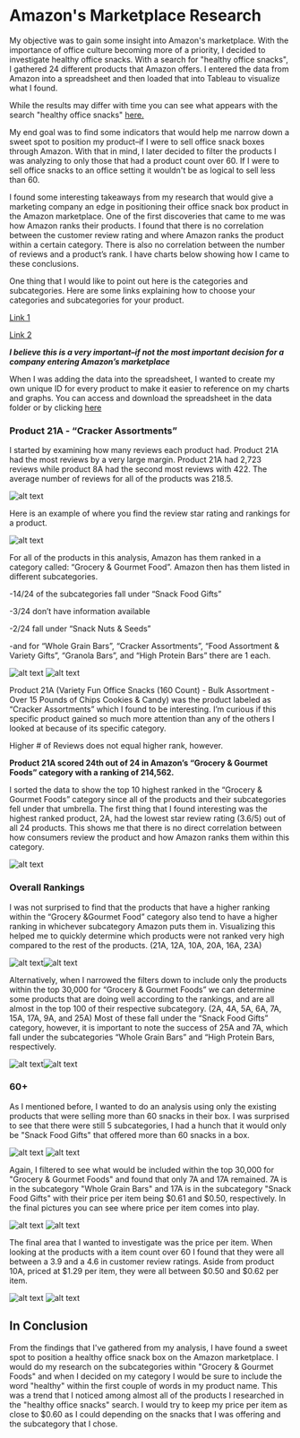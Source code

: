 Amazon's Marketplace Research 
======

My objective was to gain some insight into Amazon's marketplace. With the importance of office culture becoming more of a priority, I decided to investigate healthy office snacks. With a search for "healthy office snacks", I gathered 24 different products that Amazon offers. I entered the data from Amazon into a spreadsheet and then loaded that into Tableau to visualize what I found.

While the results may differ with time you can see what appears with the search "healthy office snacks" [here.](https://www.amazon.com/s?k=healthy+office+snacks&ref=nb_sb_noss_1)

My end goal was to find some indicators that would help me narrow down a sweet spot to position my product–if I were to sell office snack boxes through Amazon. With that in mind, I later decided to filter the products I was analyzing to only those that had a product count over 60. If I were to sell office snacks to an office setting it wouldn't be as logical to sell less than 60.

I found some interesting takeaways from my research that would give a marketing company an edge in positioning their office snack box product in the Amazon marketplace. One of the first discoveries that came to me was how Amazon ranks their products. I found that there is no correlation between the customer review rating and where Amazon ranks the product within a certain category. There is also no correlation between the number of reviews and a product’s rank. I have charts below showing how I came to these conclusions. 

One thing that I would like to point out here is the categories and subcategories.
Here are some links explaining how to choose your categories and subcategories for your product. 

[Link 1](https://sellercentral.amazon.com/gp/help/external/G23531) 

[Link 2](https://sellercentral.amazon.com/gp/help/external/10471?language=en_US&ref=efph_10471_cont_G23531)

**_I believe this is a very important–if not the most important decision for a company entering Amazon’s marketplace_**

When I was adding the data into the spreadsheet, I wanted to create my own unique ID for every product to make it easier to reference on my charts and graphs. You can access and download the spreadsheet in the data folder or by clicking [here](https://github.com/Stevenlutton/AmazonResearch/blob/master/Data/My_Amazon_Market_Research.xlsx)

### Product 21A - “Cracker Assortments”

I started by examining how many reviews each product had. Product 21A had the most reviews by a very large margin. Product 21A had 2,723 reviews while product 8A had the second most reviews with 422. The average number of reviews for all of the products was 218.5. 

![alt text](https://github.com/Stevenlutton/AmazonResearch/blob/master/Images/%23ofReviews.png)

Here is an example of where you find the review star rating and rankings for a product.

![alt text](https://github.com/Stevenlutton/AmazonResearch/blob/master/Images/Ratings_and_rankings.png)

For all of the products in this analysis, Amazon has them ranked in a category called: “Grocery & Gourmet Food”. Amazon then has them listed in different subcategories. 

-14/24 of the subcategories fall under “Snack Food Gifts”

-3/24 don’t have information available

-2/24 fall under “Snack Nuts & Seeds”

-and for “Whole Grain Bars”, “Cracker Assortments”, “Food Assortment & Variety Gifts”, “Granola Bars”, and “High Protein Bars” there are 1 each. 

![alt text](https://github.com/Stevenlutton/AmazonResearch/blob/master/Images/Pie_chart.png) ![alt text](https://github.com/Stevenlutton/AmazonResearch/blob/master/Images/Pie_legend.png)

Product 21A (Variety Fun Office Snacks (160 Count) - Bulk Assortment - Over 15 Pounds of Chips Cookies & Candy) was the product labeled as “Cracker Assortments” which I found to be interesting. I’m curious if this specific product gained so much more attention than any of the others I looked at because of its specific category. 

Higher # of Reviews does not equal higher rank, however. 

**Product 21A scored 24th out of 24 in Amazon’s “Grocery & Gourmet Foods” category with a ranking of 214,562.**

I sorted the data to show the top 10 highest ranked in the “Grocery & Gourmet Foods” category since all of the products and their subcategories fell under that umbrella. The first thing that I found interesting was the highest ranked product, 2A, had the lowest star review rating (3.6/5) out of all 24 products. This shows me that there is no direct correlation between how consumers review the product and how Amazon ranks them within this category. 

![alt text](https://github.com/Stevenlutton/AmazonResearch/blob/master/Images/Top10.png)

### Overall Rankings

I was not surprised to find that the products that have a higher ranking within the “Grocery &Gourmet Food” category also tend to have a higher ranking in whichever subcategory Amazon puts them in. Visualizing this helped me to quickly determine which products were not ranked very high compared to the rest of the products. (21A, 12A, 10A, 20A, 16A, 23A) 

![alt text](https://github.com/Stevenlutton/AmazonResearch/blob/master/Images/First_chart.png)![alt text](https://github.com/Stevenlutton/AmazonResearch/blob/master/Images/First_chart_legend.png)

Alternatively, when I narrowed the filters down to include only the products within the top 30,000 for “Grocery & Gourmet Foods” we can determine some products that are doing well according to the rankings, and are all almost in the top 100 of their respective subcategory. (2A, 4A, 5A, 6A, 7A, 15A, 17A, 9A, and 25A) Most of these fall under the “Snack Food Gifts” category, however, it is important to note the success of 25A and 7A, which fall under the subcategories “Whole Grain Bars” and “High Protein Bars, respectively.

![alt text](https://github.com/Stevenlutton/AmazonResearch/blob/master/Images/Second_chart.png)![alt text](https://github.com/Stevenlutton/AmazonResearch/blob/master/Images/Second_chart_legend.png)

### 60+

As I mentioned before, I wanted to do an analysis using only the existing products that were selling more than 60 snacks in their box. I was surprised to see that there were still 5 subcategories, I had a hunch that it would only be "Snack Food Gifts" that offered more than 60 snacks in a box. 

![alt text](https://github.com/Stevenlutton/Amazon_Research_Analysis/blob/master/Images/60%2BChart.png) ![alt text](https://github.com/Stevenlutton/Amazon_Research_Analysis/blob/master/Images/60%2BChart_Legend.png)

Again, I filtered to see what would be included within the top 30,000 for "Grocery & Gourmet Foods"  and found that only 7A and 17A remained. 7A is in the subcategory "Whole Grain Bars" and 17A is in the subcategory "Snack Food Gifts" with their price per item being $0.61 and $0.50, respectively. In the final pictures you can see where price per item comes into play. 

![alt text](https://github.com/Stevenlutton/Amazon_Research_Analysis/blob/master/Images/60%2BTop30k.png) ![alt text](https://github.com/Stevenlutton/Amazon_Research_Analysis/blob/master/Images/First_chart_legend.png)

The final area that I wanted to investigate was the price per item. When looking at the products with a item count over 60 I found that they were all between a 3.9 and a 4.6 in customer review ratings. Aside from product 10A, priced at $1.29 per item, they were all between $0.50 and $0.62 per item. 

![alt text](https://github.com/Stevenlutton/Amazon_Research_Analysis/blob/master/Images/PricePerItem.png) ![alt text](https://github.com/Stevenlutton/Amazon_Research_Analysis/blob/master/Images/PricePerItemLegend.png)

## In Conclusion

From the findings that I've gathered from my analysis, I have found a sweet spot to position a healthy office snack box on the Amazon marketplace. I would do my research on the subcategories within "Grocery & Gourmet Foods" and when I decided on my category I would be sure to include the word "healthy" within the first couple of words in my product name. This was a trend that I noticed among almost all of the products I researched in the "healthy office snacks" search. I would try to keep my price per item as close to $0.60 as I could depending on the snacks that I was offering and the subcategory that I chose. 